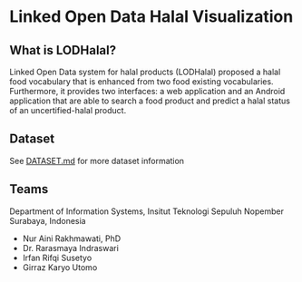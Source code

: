 # Linked Open Data Halal Visualization

## What is LODHalal?

Linked Open Data system for halal products (LODHalal) proposed a halal food vocabulary that is enhanced from two food existing vocabularies. Furthermore, it provides two interfaces: a web application and an Android application that are able to search a food product and predict a halal status of an uncertified-halal product.

## Dataset
See [DATASET.md](DATASET.md) for more dataset information


## Teams

Department of Information Systems, Insitut Teknologi Sepuluh Nopember Surabaya, Indonesia

* Nur Aini Rakhmawati, PhD
* Dr. Rarasmaya Indraswari
* Irfan Rifqi Susetyo
* Girraz Karyo Utomo


